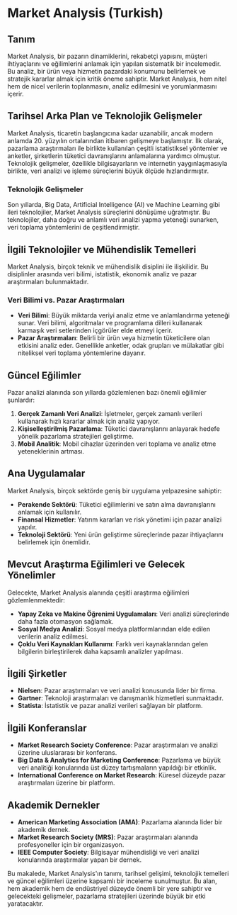 # Market Analysis (Turkish)

## Tanım

Market Analysis, bir pazarın dinamiklerini, rekabetçi yapısını, müşteri ihtiyaçlarını ve eğilimlerini anlamak için yapılan sistematik bir incelemedir. Bu analiz, bir ürün veya hizmetin pazardaki konumunu belirlemek ve stratejik kararlar almak için kritik öneme sahiptir. Market Analysis, hem nitel hem de nicel verilerin toplanmasını, analiz edilmesini ve yorumlanmasını içerir.

## Tarihsel Arka Plan ve Teknolojik Gelişmeler

Market Analysis, ticaretin başlangıcına kadar uzanabilir, ancak modern anlamda 20. yüzyılın ortalarından itibaren gelişmeye başlamıştır. İlk olarak, pazarlama araştırmaları ile birlikte kullanılan çeşitli istatistiksel yöntemler ve anketler, şirketlerin tüketici davranışlarını anlamalarına yardımcı olmuştur. Teknolojik gelişmeler, özellikle bilgisayarların ve internetin yaygınlaşmasıyla birlikte, veri analizi ve işleme süreçlerini büyük ölçüde hızlandırmıştır.

### Teknolojik Gelişmeler

Son yıllarda, Big Data, Artificial Intelligence (AI) ve Machine Learning gibi ileri teknolojiler, Market Analysis süreçlerini dönüşüme uğratmıştır. Bu teknolojiler, daha doğru ve anlamlı veri analizi yapma yeteneği sunarken, veri toplama yöntemlerini de çeşitlendirmiştir.

## İlgili Teknolojiler ve Mühendislik Temelleri

Market Analysis, birçok teknik ve mühendislik disiplini ile ilişkilidir. Bu disiplinler arasında veri bilimi, istatistik, ekonomik analiz ve pazar araştırmaları bulunmaktadır. 

### Veri Bilimi vs. Pazar Araştırmaları

- **Veri Bilimi**: Büyük miktarda veriyi analiz etme ve anlamlandırma yeteneği sunar. Veri bilimi, algoritmalar ve programlama dilleri kullanarak karmaşık veri setlerinden içgörüler elde etmeyi içerir.
- **Pazar Araştırmaları**: Belirli bir ürün veya hizmetin tüketicilere olan etkisini analiz eder. Genellikle anketler, odak grupları ve mülakatlar gibi niteliksel veri toplama yöntemlerine dayanır.

## Güncel Eğilimler

Pazar analizi alanında son yıllarda gözlemlenen bazı önemli eğilimler şunlardır:

1. **Gerçek Zamanlı Veri Analizi**: İşletmeler, gerçek zamanlı verileri kullanarak hızlı kararlar almak için analiz yapıyor.
2. **Kişiselleştirilmiş Pazarlama**: Tüketici davranışlarını anlayarak hedefe yönelik pazarlama stratejileri geliştirme.
3. **Mobil Analitik**: Mobil cihazlar üzerinden veri toplama ve analiz etme yeteneklerinin artması.

## Ana Uygulamalar

Market Analysis, birçok sektörde geniş bir uygulama yelpazesine sahiptir:

- **Perakende Sektörü**: Tüketici eğilimlerini ve satın alma davranışlarını anlamak için kullanılır.
- **Finansal Hizmetler**: Yatırım kararları ve risk yönetimi için pazar analizi yapılır.
- **Teknoloji Sektörü**: Yeni ürün geliştirme süreçlerinde pazar ihtiyaçlarını belirlemek için önemlidir.

## Mevcut Araştırma Eğilimleri ve Gelecek Yönelimler

Gelecekte, Market Analysis alanında çeşitli araştırma eğilimleri gözlemlenmektedir:

- **Yapay Zeka ve Makine Öğrenimi Uygulamaları**: Veri analizi süreçlerinde daha fazla otomasyon sağlamak.
- **Sosyal Medya Analizi**: Sosyal medya platformlarından elde edilen verilerin analiz edilmesi.
- **Çoklu Veri Kaynakları Kullanımı**: Farklı veri kaynaklarından gelen bilgilerin birleştirilerek daha kapsamlı analizler yapılması.

## İlgili Şirketler

- **Nielsen**: Pazar araştırmaları ve veri analizi konusunda lider bir firma.
- **Gartner**: Teknoloji araştırmaları ve danışmanlık hizmetleri sunmaktadır.
- **Statista**: İstatistik ve pazar analizi verileri sağlayan bir platform.

## İlgili Konferanslar

- **Market Research Society Conference**: Pazar araştırmaları ve analizi üzerine uluslararası bir konferans.
- **Big Data & Analytics for Marketing Conference**: Pazarlama ve büyük veri analitiği konularında üst düzey tartışmaların yapıldığı bir etkinlik.
- **International Conference on Market Research**: Küresel düzeyde pazar araştırmaları üzerine bir platform.

## Akademik Dernekler

- **American Marketing Association (AMA)**: Pazarlama alanında lider bir akademik dernek.
- **Market Research Society (MRS)**: Pazar araştırmaları alanında profesyoneller için bir organizasyon.
- **IEEE Computer Society**: Bilgisayar mühendisliği ve veri analizi konularında araştırmalar yapan bir dernek.

Bu makalede, Market Analysis'ın tanımı, tarihsel gelişimi, teknolojik temelleri ve güncel eğilimleri üzerine kapsamlı bir inceleme sunulmuştur. Bu alan, hem akademik hem de endüstriyel düzeyde önemli bir yere sahiptir ve gelecekteki gelişmeler, pazarlama stratejileri üzerinde büyük bir etki yaratacaktır.